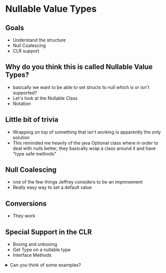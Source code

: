# Nullable Value Types
## Goals
- Understand the structure
- Null Coalescing
- CLR support

## Why do you think this is called Nullable Value Types?
- basically we want to be able to set structs to null which is or isn't supported?
- Let's look at the Nullable Class
- Notation

## Little bit of trivia
- Wrapping on top of something that isn't working is apparently the only solution
- This reminded me heavily of the java Optional class where in order to deal with nulls better, they basically wrap a class around it and have "type safe methods"

## Null Coalescing
- one of the few things Jeffrey considers to be an improvement
- Really easy way to set a default value

## Conversions
- They work

## Special Support in the CLR
- Boxing and unboxing
- Get Type on a nullable type
- Interface Methods
<details>
  <summary>Can you think of some examples?</summary>
  - Bit Flags
  - Serializable
</details>

